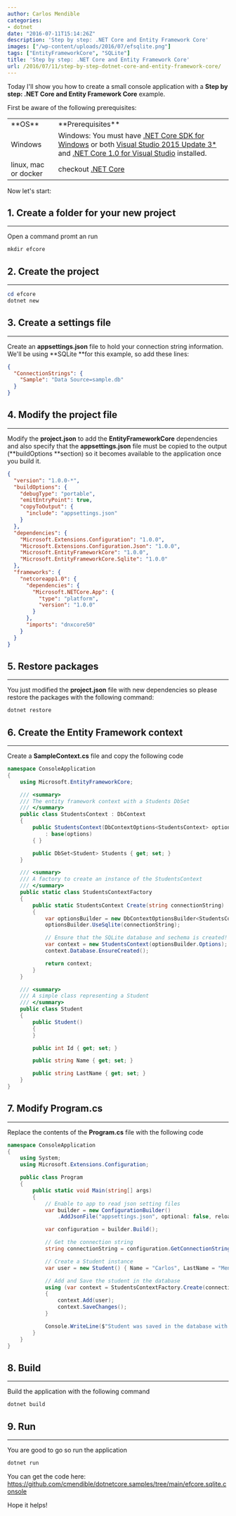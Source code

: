 ```yaml
---
author: Carlos Mendible
categories:
- dotnet
date: "2016-07-11T15:14:26Z"
description: 'Step by step: .NET Core and Entity Framework Core'
images: ["/wp-content/uploads/2016/07/efsqlite.png"]
tags: ["EntityFrameworkCore", "SQLite"]
title: 'Step by step: .NET Core and Entity Framework Core'
url: /2016/07/11/step-by-step-dotnet-core-and-entity-framework-core/
---
```

Today I'll show you how to create a small console application with a **Step by step: .NET Core and Entity Framework Core** example.

First be aware of the following prerequisites:

<table>
    <tr>
      <td>
        **OS**
      </td>
      <td>
        **Prerequisites**
      </td>
    </tr>
    <tr>
      <td>
        Windows
      </td>
      <td>
        Windows: You must have <a href="https://go.microsoft.com/fwlink/?LinkID=809122" target="_blank">.NET Core SDK for Windows</a> or both <a href="https://www.visualstudio.com/news/releasenotes/vs2015-update3-vs" target="_blank">Visual Studio 2015 Update 3*</a> and <a href="https://go.microsoft.com/fwlink/?LinkId=817245" target="_blank">.NET Core 1.0 for Visual Studio</a> installed.
      </td>
    </tr>
    <tr>
      <td>
        linux, mac or docker
      </td>
      <td>
        checkout <a href="https://www.microsoft.com/net/" target="_blank">.NET Core</a>
      </td>
    </tr>
</table>

Now let's start:

## 1. Create a folder for your new project
---
Open a command promt an run 
    
``` powershell
mkdir efcore
```

## 2. Create the project
---

``` powershell
cd efcore
dotnet new
```

## 3. Create a settings file
---
Create an **appsettings.json** file to hold your connection string information. We'll be using **SQLite **for this example, so add these lines:

``` json
{
  "ConnectionStrings": {
    "Sample": "Data Source=sample.db"
  }
}
```

## 4. Modify the project file
---
Modify the **project.json** to add the **EntityFrameworkCore** dependencies and also specify that the **appsettings.json** file must be copied to the output (**buildOptions **section) so it becomes available to the application once you build it.


``` json
{
  "version": "1.0.0-*",
  "buildOptions": {
    "debugType": "portable",
    "emitEntryPoint": true,
    "copyToOutput": {
      "include": "appsettings.json"
    }
  },
  "dependencies": {
    "Microsoft.Extensions.Configuration": "1.0.0",
    "Microsoft.Extensions.Configuration.Json": "1.0.0",
    "Microsoft.EntityFrameworkCore": "1.0.0",
    "Microsoft.EntityFrameworkCore.Sqlite": "1.0.0"
  },
  "frameworks": {
    "netcoreapp1.0": {
      "dependencies": {
        "Microsoft.NETCore.App": {
          "type": "platform",
          "version": "1.0.0"
        }
      },
      "imports": "dnxcore50"
    }
  }
}
```

## 5. Restore packages
---
You just modified the **project.json** file with new dependencies so please restore the packages with the following command:
    
``` powershell
dotnet restore
```

## 6. Create the Entity Framework context
---
  
Create a **SampleContext.cs** file and copy the following code 
    
``` csharp
namespace ConsoleApplication
{
    using Microsoft.EntityFrameworkCore;

    /// <summary>
    /// The entity framework context with a Students DbSet 
    /// </summary>
    public class StudentsContext : DbContext
    {
        public StudentsContext(DbContextOptions<StudentsContext> options)
            : base(options)
        { }

        public DbSet<Student> Students { get; set; }
    }

    /// <summary>
    /// A factory to create an instance of the StudentsContext 
    /// </summary>
    public static class StudentsContextFactory
    {
        public static StudentsContext Create(string connectionString)
        {
            var optionsBuilder = new DbContextOptionsBuilder<StudentsContext>();
            optionsBuilder.UseSqlite(connectionString);

            // Ensure that the SQLite database and sechema is created!
            var context = new StudentsContext(optionsBuilder.Options);
            context.Database.EnsureCreated();

            return context;
        }
    }

    /// <summary>
    /// A simple class representing a Student
    /// </summary>
    public class Student
    {
        public Student()
        {
        }

        public int Id { get; set; }

        public string Name { get; set; }

        public string LastName { get; set; }
    }
}
```

## 7. Modify Program.cs
---
Replace the contents of the **Program.cs** file with the following code 
    
``` csharp
namespace ConsoleApplication
{
    using System;
    using Microsoft.Extensions.Configuration;

    public class Program
    {
        public static void Main(string[] args)
        {
            // Enable to app to read json setting files
            var builder = new ConfigurationBuilder()
                .AddJsonFile("appsettings.json", optional: false, reloadOnChange: true);

            var configuration = builder.Build();

            // Get the connection string
            string connectionString = configuration.GetConnectionString("Sample");

            // Create a Student instance
            var user = new Student() { Name = "Carlos", LastName = "Mendible" };

            // Add and Save the student in the database
            using (var context = StudentsContextFactory.Create(connectionString))
            {
                context.Add(user);
                context.SaveChanges();
            }

            Console.WriteLine($"Student was saved in the database with id: {user.Id}");
        }
    }
}
```

## 8. Build
---
Build the application with the following command 
    
``` powershell
dotnet build
```

## 9. Run
---

You are good to go so run the application 
    
``` powershell
dotnet run
```

You can get the code here: <https://github.com/cmendible/dotnetcore.samples/tree/main/efcore.sqlite.console>

Hope it helps!